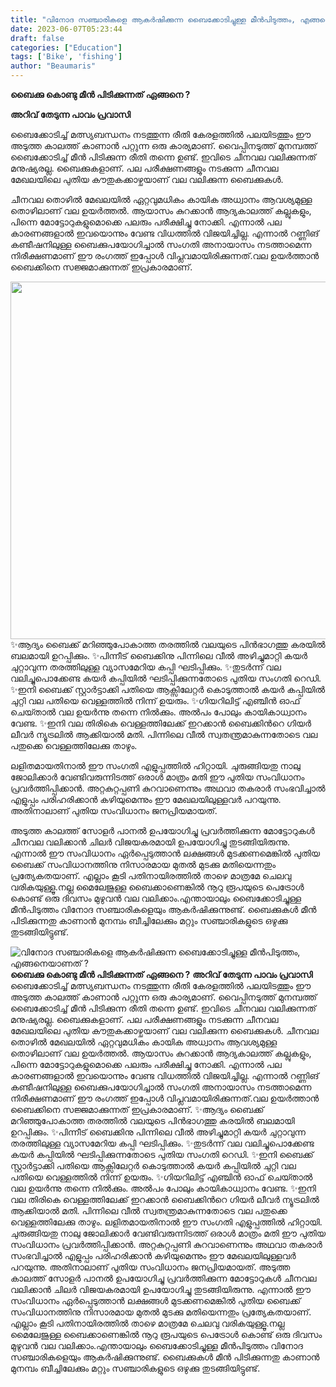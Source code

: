 ```yaml
---
title: "വിനോദ സഞ്ചാരികളെ ആകര്‍ഷിക്കുന്ന ബൈക്കോടിച്ചുള്ള മീന്‍പിടുത്തം, എങ്ങനെയാണത് ?"
date: 2023-06-07T05:23:44
draft: false
categories: ["Education"]
tags: ['Bike', 'fishing']
author: "Beaumaris"
---
```


<strong>ബൈക്കു കൊണ്ടു മീൻ പിടിക്കുന്നത് ഏങ്ങനെ ?</strong>

<strong>അറിവ് തേടുന്ന പാവം പ്രവാസി</strong>

ബൈക്കോടിച്ച് മത്സ്യബന്ധനം നടത്തുന്ന രീതി കേരളത്തിൽ പലയിടത്തും ഈ അടുത്ത കാലത്ത് കാണാൻ പറ്റുന്ന ഒരു കാര്യമാണ്. വൈപ്പിനടുത്ത് മുനമ്പത്ത് ബൈക്കോടിച്ച് മീന്‍ പിടിക്കുന്ന രീതി തന്നെ ഉണ്ട്. ഇവിടെ ചീനവല വലിക്കുന്നത് മനുഷ്യരല്ല. ബൈക്കുകളാണ്. പല പരീക്ഷണങ്ങളും നടക്കുന്ന ചീനവല മേഖലയിലെ പുതിയ കൗതുകക്കാഴ്ചയാണ് വല വലിക്കുന്ന ബൈക്കുകള്‍.

ചീനവല തൊഴിൽ മേഖലയിൽ ഏറ്റവുമധികം കായിക അധ്വാനം ആവശ്യമുള്ള തൊഴിലാണ് വല ഉയര്‍ത്തല്‍. ആയാസം കുറക്കാന്‍ ആദ്യകാലത്ത് കല്ലുകളും, പിന്നെ മോട്ടോറുകളുമൊക്കെ പലരും പരീക്ഷിച്ചു നോക്കി. എന്നാൽ പല കാരണങ്ങളാൽ ഇവയൊന്നും വേണ്ട വിധത്തില്‍ വിജയിച്ചില്ല. എന്നാല്‍ റണ്ണിങ് കണ്ടീഷനിലുള്ള ബൈക്കുപയോഗിച്ചാല്‍ സംഗതി അനായാസം നടത്താമെന്ന നിരീക്ഷണമാണ് ഈ രംഗത്ത് ഇപ്പോള്‍ വിപ്ലവമായിരിക്കുന്നത്.വല ഉയര്‍ത്താന്‍ ബൈക്കിനെ സജ്ജമാക്കുന്നത് ഇപ്രകാരമാണ്.

<a href="https://cdn.boolokam.com/articles/2023/06/qdqdqd.jpg"><img class="wp-image-398610 aligncenter" src="https://cdn.boolokam.com/articles/2023/06/qdqdqd.jpg" alt="" width="965" height="572" /></a>✨ആദ്യം ബൈക്ക് മറിഞ്ഞുപോകാത്ത തരത്തിൽ വലയുടെ പിൻഭാഗത്തു കരയിൽ ബലമായി ഉറപ്പിക്കും.
✨പിന്നീട് ബൈക്കിനു പിന്നിലെ വീൽ അഴിച്ചുമാറ്റി കയർ ചുറ്റാവുന്ന തരത്തിലുള്ള വ്യാസമേറിയ കപ്പി ഘടിപ്പിക്കും.
✨തുടര്‍ന്ന് വല വലിച്ചുപൊക്കേണ്ട കയർ കപ്പിയിൽ ഘടിപ്പിക്കുന്നതോടെ പുതിയ സംഗതി റെഡി.
✨ഇനി ബൈക്ക് സ്റ്റാർട്ടാക്കി പതിയെ ആക്സിലേറ്റർ കൊടുത്താൽ കയർ കപ്പിയിൽ ചുറ്റി വല പതിയെ വെള്ളത്തിൽ നിന്ന് ഉയരും.
✨ഗിയറിലിട്ട് എഞ്ചിന്‍ ഓഫ് ചെയ്‍താല്‍ വല ഉയര്‍ന്നു തന്നെ നില്‍ക്കും. അൽപം പോലും കായികാധ്വാനം വേണ്ട.
✨ഇനി വല തിരികെ വെള്ളത്തിലേക്ക് ഇറക്കാന്‍ ബൈക്കിന്‍റെ ഗിയർ ലീവർ ന്യൂട്രലിൽ ആക്കിയാൽ മതി. പിന്നിലെ വീൽ സ്വതന്ത്രമാകുന്നതോടെ വല പതുക്കെ വെള്ളത്തിലേക്കു താഴും.

ലളിതമായതിനാല്‍ ഈ സംഗതി എളുപ്പത്തില്‍ ഹിറ്റായി. ചുരുങ്ങിയതു നാലു ജോലിക്കാർ വേണ്ടിവരുന്നിടത്ത് ഒരാൾ മാത്രം മതി ഈ പുതിയ സംവിധാനം പ്രവർത്തിപ്പിക്കാന്‍. അറ്റകുറ്റപ്പണി കുറവാണെന്നും അഥവാ തകരാർ സംഭവിച്ചാല്‍ എളുപ്പം പരിഹരിക്കാൻ കഴിയുമെന്നും ഈ മേഖലയിലുള്ളവര്‍ പറയുന്നു. അതിനാലാണ് പുതിയ സംവിധാനം ജനപ്രിയമായത്.

അടുത്ത കാലത്ത് സോളർ പാനൽ ഉപയോഗിച്ചു പ്രവർത്തിക്കുന്ന മോട്ടോറുകള്‍ ചീനവല വലിക്കാൻ ചിലർ വിജയകരമായി ഉപയോഗിച്ചു തുടങ്ങിയിരുന്നു. എന്നാൽ ഈ സംവിധാനം ഏർപ്പെടുത്താൻ ലക്ഷങ്ങൾ മുടക്കണമെങ്കിൽ പുതിയ ബൈക്ക് സംവിധാനത്തിനു നിസാരമായ മുതല്‍ മുടക്കു മതിയെന്നതും പ്രത്യേകതയാണ്. എല്ലാം കൂടി പതിനായിരത്തില്‍ താഴെ മാത്രമേ ചെലവു വരികയുള്ളൂ.നല്ല മൈലേജുള്ള ബൈക്കാണെങ്കിൽ നൂറു രൂപയുടെ പെട്രോൾ കൊണ്ട് ഒരു ദിവസം മുഴുവൻ വല വലിക്കാം.എന്തായാലും ബൈക്കോടിച്ചുള്ള മീന്‍പിടുത്തം വിനോദ സഞ്ചാരികളെയും ആകര്‍ഷിക്കുന്നുണ്ട്. ബൈക്കുകള്‍ മീന്‍ പിടിക്കുന്നതു കാണാന്‍ മുനമ്പം ബീച്ചിലേക്കും മറ്റും സഞ്ചാരികളുടെ ഒഴുക്കു തുടങ്ങിയിട്ടുണ്ട്.


![വിനോദ സഞ്ചാരികളെ ആകര്‍ഷിക്കുന്ന ബൈക്കോടിച്ചുള്ള മീന്‍പിടുത്തം, എങ്ങനെയാണത് ?](https://cdn.boolokam.com/articles/2023/06/qdqdqd.jpg)**ബൈക്കു കൊണ്ടു മീൻ പിടിക്കുന്നത് ഏങ്ങനെ ?** **അറിവ് തേടുന്ന പാവം പ്രവാസി** ബൈക്കോടിച്ച് മത്സ്യബന്ധനം നടത്തുന്ന രീതി കേരളത്തിൽ പലയിടത്തും ഈ അടുത്ത കാലത്ത് കാണാൻ പറ്റുന്ന ഒരു കാര്യമാണ്. വൈപ്പിനടുത്ത് മുനമ്പത്ത് ബൈക്കോടിച്ച് മീന്‍ പിടിക്കുന്ന രീതി തന്നെ ഉണ്ട്. ഇവിടെ ചീനവല വലിക്കുന്നത് മനുഷ്യരല്ല. ബൈക്കുകളാണ്. പല പരീക്ഷണങ്ങളും നടക്കുന്ന ചീനവല മേഖലയിലെ പുതിയ കൗതുകക്കാഴ്ചയാണ് വല വലിക്കുന്ന ബൈക്കുകള്‍. ചീനവല തൊഴിൽ മേഖലയിൽ ഏറ്റവുമധികം കായിക അധ്വാനം ആവശ്യമുള്ള തൊഴിലാണ് വല ഉയര്‍ത്തല്‍. ആയാസം കുറക്കാന്‍ ആദ്യകാലത്ത് കല്ലുകളും, പിന്നെ മോട്ടോറുകളുമൊക്കെ പലരും പരീക്ഷിച്ചു നോക്കി. എന്നാൽ പല കാരണങ്ങളാൽ ഇവയൊന്നും വേണ്ട വിധത്തില്‍ വിജയിച്ചില്ല. എന്നാല്‍ റണ്ണിങ് കണ്ടീഷനിലുള്ള ബൈക്കുപയോഗിച്ചാല്‍ സംഗതി അനായാസം നടത്താമെന്ന നിരീക്ഷണമാണ് ഈ രംഗത്ത് ഇപ്പോള്‍ വിപ്ലവമായിരിക്കുന്നത്.വല ഉയര്‍ത്താന്‍ ബൈക്കിനെ സജ്ജമാക്കുന്നത് ഇപ്രകാരമാണ്. [](https://cdn.boolokam.com/articles/2023/06/qdqdqd.jpg)✨ആദ്യം ബൈക്ക് മറിഞ്ഞുപോകാത്ത തരത്തിൽ വലയുടെ പിൻഭാഗത്തു കരയിൽ ബലമായി ഉറപ്പിക്കും. ✨പിന്നീട് ബൈക്കിനു പിന്നിലെ വീൽ അഴിച്ചുമാറ്റി കയർ ചുറ്റാവുന്ന തരത്തിലുള്ള വ്യാസമേറിയ കപ്പി ഘടിപ്പിക്കും. ✨തുടര്‍ന്ന് വല വലിച്ചുപൊക്കേണ്ട കയർ കപ്പിയിൽ ഘടിപ്പിക്കുന്നതോടെ പുതിയ സംഗതി റെഡി. ✨ഇനി ബൈക്ക് സ്റ്റാർട്ടാക്കി പതിയെ ആക്സിലേറ്റർ കൊടുത്താൽ കയർ കപ്പിയിൽ ചുറ്റി വല പതിയെ വെള്ളത്തിൽ നിന്ന് ഉയരും. ✨ഗിയറിലിട്ട് എഞ്ചിന്‍ ഓഫ് ചെയ്‍താല്‍ വല ഉയര്‍ന്നു തന്നെ നില്‍ക്കും. അൽപം പോലും കായികാധ്വാനം വേണ്ട. ✨ഇനി വല തിരികെ വെള്ളത്തിലേക്ക് ഇറക്കാന്‍ ബൈക്കിന്‍റെ ഗിയർ ലീവർ ന്യൂട്രലിൽ ആക്കിയാൽ മതി. പിന്നിലെ വീൽ സ്വതന്ത്രമാകുന്നതോടെ വല പതുക്കെ വെള്ളത്തിലേക്കു താഴും. ലളിതമായതിനാല്‍ ഈ സംഗതി എളുപ്പത്തില്‍ ഹിറ്റായി. ചുരുങ്ങിയതു നാലു ജോലിക്കാർ വേണ്ടിവരുന്നിടത്ത് ഒരാൾ മാത്രം മതി ഈ പുതിയ സംവിധാനം പ്രവർത്തിപ്പിക്കാന്‍. അറ്റകുറ്റപ്പണി കുറവാണെന്നും അഥവാ തകരാർ സംഭവിച്ചാല്‍ എളുപ്പം പരിഹരിക്കാൻ കഴിയുമെന്നും ഈ മേഖലയിലുള്ളവര്‍ പറയുന്നു. അതിനാലാണ് പുതിയ സംവിധാനം ജനപ്രിയമായത്. അടുത്ത കാലത്ത് സോളർ പാനൽ ഉപയോഗിച്ചു പ്രവർത്തിക്കുന്ന മോട്ടോറുകള്‍ ചീനവല വലിക്കാൻ ചിലർ വിജയകരമായി ഉപയോഗിച്ചു തുടങ്ങിയിരുന്നു. എന്നാൽ ഈ സംവിധാനം ഏർപ്പെടുത്താൻ ലക്ഷങ്ങൾ മുടക്കണമെങ്കിൽ പുതിയ ബൈക്ക് സംവിധാനത്തിനു നിസാരമായ മുതല്‍ മുടക്കു മതിയെന്നതും പ്രത്യേകതയാണ്. എല്ലാം കൂടി പതിനായിരത്തില്‍ താഴെ മാത്രമേ ചെലവു വരികയുള്ളൂ.നല്ല മൈലേജുള്ള ബൈക്കാണെങ്കിൽ നൂറു രൂപയുടെ പെട്രോൾ കൊണ്ട് ഒരു ദിവസം മുഴുവൻ വല വലിക്കാം.എന്തായാലും ബൈക്കോടിച്ചുള്ള മീന്‍പിടുത്തം വിനോദ സഞ്ചാരികളെയും ആകര്‍ഷിക്കുന്നുണ്ട്. ബൈക്കുകള്‍ മീന്‍ പിടിക്കുന്നതു കാണാന്‍ മുനമ്പം ബീച്ചിലേക്കും മറ്റും സഞ്ചാരികളുടെ ഒഴുക്കു തുടങ്ങിയിട്ടുണ്ട്.
